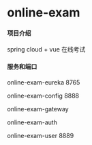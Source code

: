 # online-exam

#### 项目介绍

spring cloud + vue 在线考试

#### 服务和端口

online-exam-eureka 8765

online-exam-config 8888

online-exam-gateway 

online-exam-auth

online-exam-user 8889

